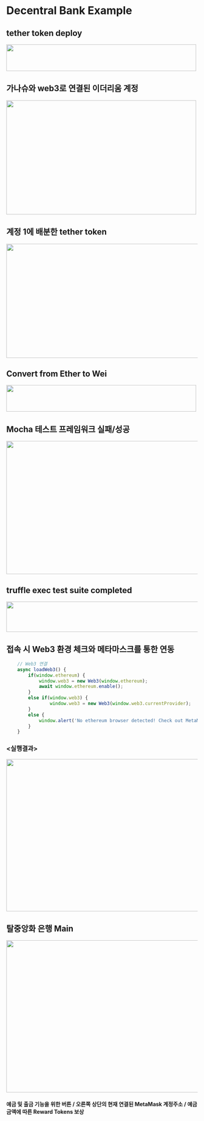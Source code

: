 # Decentral Bank Example

## tether token deploy
<img src='https://user-images.githubusercontent.com/79950091/183035953-bb97fe40-c2f4-4976-869d-067cb9a6174e.png' width='500' height='70'>

## 가나슈와 web3로 연결된 이더리움 계정
<img src='https://user-images.githubusercontent.com/79950091/183036550-1b791f1c-934e-4288-bcc1-8bd87f6ddb1f.png' width='500' height='300'>

## 계정 1에 배분한 tether token
<img src='https://user-images.githubusercontent.com/79950091/183037586-468cf19a-417e-4108-b388-1e32b856f4df.png' width='550' height='300'>

## Convert from Ether to Wei
<img src='https://user-images.githubusercontent.com/79950091/183037807-63d66d50-79f1-4b30-9987-edb680b1f2f3.png' width='500' height='70'>

## Mocha 테스트 프레임워크 실패/성공
<img src='https://user-images.githubusercontent.com/79950091/183241746-8b26e0a0-4ca2-48e5-84dd-b9a98de654a6.png' width='600' height='350'>

## truffle exec test suite completed
<img src='https://user-images.githubusercontent.com/79950091/183288664-7678fe43-4a54-4a47-950f-3548fe7b01d1.png' width='600' height='80'>

## 접속 시 Web3 환경 체크와 메타마스크를 통한 연동

``` javascript
    // Web3 연결
    async loadWeb3() {
        if(window.ethereum) {
            window.web3 = new Web3(window.ethereum);
            await window.ethereum.enable();
        }
        else if(window.web3) {
                window.web3 = new Web3(window.web3.currentProvider);
        } 
        else {
            window.alert('No ethereum browser detected! Check out MetaMask!');
        }
    }
```
### <실행결과>

<img src='https://user-images.githubusercontent.com/79950091/184334161-6988da49-2548-4d8a-90bb-c7416a64eba3.png' width='600' height='400'>

## 탈중앙화 은행 Main 

<img src='https://user-images.githubusercontent.com/79950091/184335608-ff2faac0-7115-46a3-b856-0e6c027cb8ac.png' width='600' height='400'>

#### 예금 및 출금 기능을 위한 버튼 / 오른쪽 상단의 현재 연결된 MetaMask 계정주소 / 예금 금액에 따른 Reward Tokens 보상




